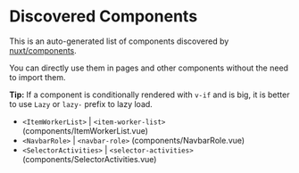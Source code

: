 # Discovered Components

This is an auto-generated list of components discovered by [nuxt/components](https://github.com/nuxt/components).

You can directly use them in pages and other components without the need to import them.

**Tip:** If a component is conditionally rendered with `v-if` and is big, it is better to use `Lazy` or `lazy-` prefix to lazy load.

- `<ItemWorkerList>` | `<item-worker-list>` (components/ItemWorkerList.vue)
- `<NavbarRole>` | `<navbar-role>` (components/NavbarRole.vue)
- `<SelectorActivities>` | `<selector-activities>` (components/SelectorActivities.vue)

